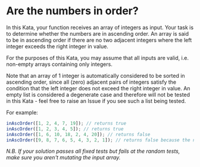# Are the numbers in order?

In this Kata, your function receives an array of integers as input. Your task is to determine whether the numbers are in ascending order. An array is said to be in ascending order if there are no two adjacent integers where the left integer exceeds the right integer in value.

For the purposes of this Kata, you may assume that all inputs are valid, i.e. non-empty arrays containing only integers.

Note that an array of 1 integer is automatically considered to be sorted in ascending order, since all (zero) adjacent pairs of integers satisfy the condition that the left integer does not exceed the right integer in value. An empty list is considered a degenerate case and therefore will not be tested in this Kata - feel free to raise an Issue if you see such a list being tested.

For example:

```js
inAscOrder([1, 2, 4, 7, 19]); // returns true
inAscOrder([1, 2, 3, 4, 5]); // returns true
inAscOrder([1, 6, 10, 18, 2, 4, 20]); // returns false
inAscOrder([9, 8, 7, 6, 5, 4, 3, 2, 1]); // returns false because the numbers are in DESCENDING order
```

_N.B. If your solution passes all fixed tests but fails at the random tests, make sure you aren't mutating the input array._
